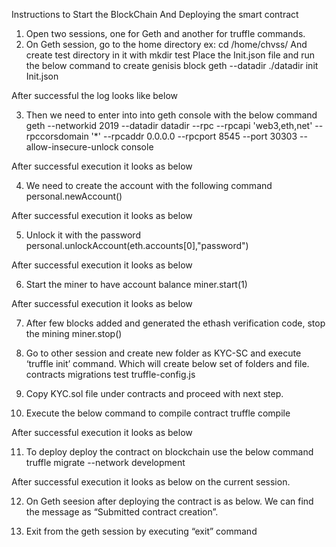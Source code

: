 Instructions to Start the BlockChain And Deploying the smart contract
1.	Open two sessions, one for Geth and another for truffle commands.
2.	On Geth session, go to the home directory 
ex: cd /home/chvss/
And create test directory in it with mkdir test
Place the Init.json file and run the below command to create genisis block 
geth --datadir ./datadir init Init.json

After successful the log looks like below
 

3.	Then we need to enter into into geth console with the below command
geth --networkid 2019 --datadir datadir --rpc --rpcapi 'web3,eth,net' --rpccorsdomain '*' --rpcaddr 0.0.0.0 --rpcport 8545 --port 30303  --allow-insecure-unlock console

After successful execution it looks as below
 

4.	We need to create the account with the following command
personal.newAccount()

After successful execution it looks as below
 

5.	Unlock it with the password
personal.unlockAccount(eth.accounts[0],"password")

After successful execution it looks as below
 



6.	Start the miner to have account balance
miner.start(1)

After successful execution it looks as below


7.	After few blocks added  and generated the ethash verification code, stop the mining
miner.stop()
 


8.	Go to other session and create new folder as KYC-SC and execute ‘truffle init’ command. Which will create below set of folders and file. 
contracts  migrations  test  truffle-config.js
9.	Copy KYC.sol file under contracts and proceed with next step.
10.	Execute the below command to compile contract
truffle compile

After successful execution it looks as below
 


11.	 To deploy deploy  the contract on blockchain use the below command
truffle migrate --network development

After successful execution it looks as below on the current session.

 


12.	On Geth seesion after deploying the contract is as below. We can find the message as “Submitted contract creation”.
 


13.	Exit from the geth session by executing “exit” command



